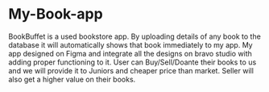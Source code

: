 # My-Book-app
BookBuffet is a used bookstore app. By uploading details of any book to the database it will automatically shows that book immediately to my app. My app designed on Figma and integrate all the designs on bravo studio with adding proper functioning to it. User can Buy/Sell/Doante their books to us and we will provide it to Juniors and cheaper price than market. Seller will also get a higher value on their books.
